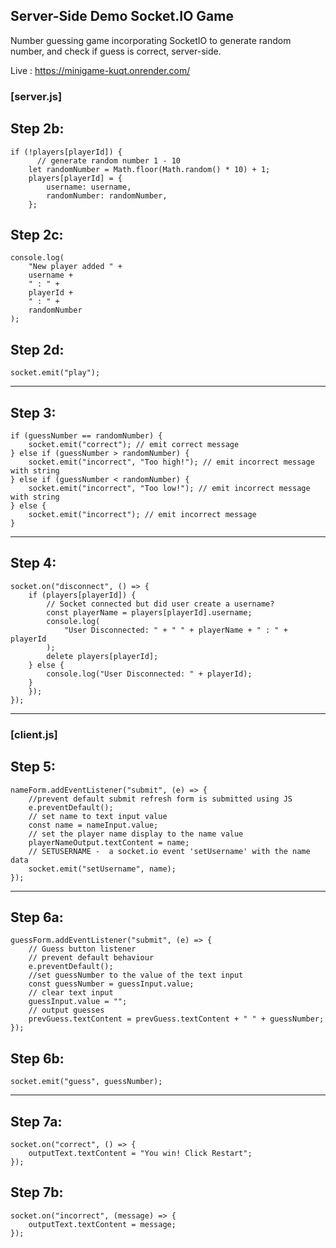 ## Server-Side Demo Socket.IO Game
Number guessing game incorporating SocketIO to generate random number, and check if guess is correct, server-side.

Live : https://minigame-kuqt.onrender.com/

### [server.js]

## Step 2b:
```
if (!players[playerId]) {
      // generate random number 1 - 10
	let randomNumber = Math.floor(Math.random() * 10) + 1;
	players[playerId] = {
		username: username,
		randomNumber: randomNumber,
	};
```
## Step 2c:
```
console.log(
	"New player added " +
	username +
	" : " +
	playerId +
	" : " +
	randomNumber
);
```
## Step 2d:
```
socket.emit("play"); 
```
---------------------------------
## Step 3:
```
if (guessNumber == randomNumber) {
	socket.emit("correct"); // emit correct message
} else if (guessNumber > randomNumber) {
	socket.emit("incorrect", "Too high!"); // emit incorrect message with string
} else if (guessNumber < randomNumber) {
	socket.emit("incorrect", "Too low!"); // emit incorrect message with string
} else {
	socket.emit("incorrect"); // emit incorrect message
}
```
---------------------------
## Step 4:
```
socket.on("disconnect", () => {
	if (players[playerId]) {
		// Socket connected but did user create a username?
		const playerName = players[playerId].username;
		console.log(
			"User Disconnected: " + " " + playerName + " : " + playerId
		);
		delete players[playerId];
	} else {
		console.log("User Disconnected: " + playerId);
	}
	});
});
```
---------------------
### [client.js]

## Step 5:
```
nameForm.addEventListener("submit", (e) => {
	//prevent default submit refresh form is submitted using JS
	e.preventDefault();
	// set name to text input value
	const name = nameInput.value;
	// set the player name display to the name value
	playerNameOutput.textContent = name;
	// SETUSERNAME -  a socket.io event 'setUsername' with the name data
	socket.emit("setUsername", name);
});
```

--------------
## Step 6a:
```
guessForm.addEventListener("submit", (e) => {
	// Guess button listener
    // prevent default behaviour
	e.preventDefault(); 
    //set guessNumber to the value of the text input
	const guessNumber = guessInput.value; 
    // clear text input
	guessInput.value = ""; 
    // output guesses
	prevGuess.textContent = prevGuess.textContent + " " + guessNumber; 
});
```
## Step 6b:
```
socket.emit("guess", guessNumber);
```

-------------------
## Step 7a:
```
socket.on("correct", () => {
	outputText.textContent = "You win! Click Restart";
});
```

## Step 7b:
```
socket.on("incorrect", (message) => {
	outputText.textContent = message;
});
```
